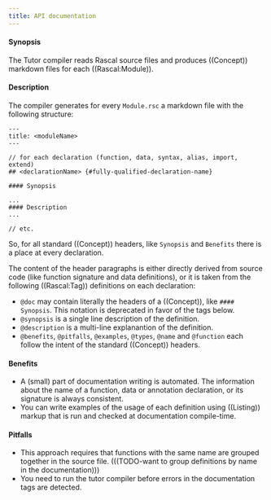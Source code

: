 ```yaml
---
title: API documentation
---
```


#### Synopsis

The Tutor compiler reads Rascal source files and produces ((Concept)) markdown files 
for each ((Rascal:Module)).

#### Description

The compiler generates for every `Module.rsc` a markdown file with the following structure:

``````
---
title: <moduleName>
---

// for each declaration (function, data, syntax, alias, import, extend)
## <declarationName> {#fully-qualified-declaration-name}

#### Synopsis

...
#### Description
...

// etc.
``````

So, for all standard ((Concept)) headers, like `Synopsis` and `Benefits` there is a place at every declaration.

The content of the header paragraphs is either directly derived from source code (like function signature and data definitions), or it is taken from the following ((Rascal:Tag)) definitions on each declaration:
* `@doc` may contain literally the headers of a ((Concept)), like `#### Synopsis`. This notation is deprecated in favor of the tags below.
* `@synopsis` is a single line description of the definition.
* `@description` is a multi-line explanantion of the definition.
* `@benefits`, `@pitfalls`, `@examples`, `@types`, `@name` and `@function` each follow the intent of the standard ((Concept)) headers.


#### Benefits

* A (small) part of documentation writing is automated. The information about the name of a function, data or annotation declaration, or its signature is always consistent.
* You can write examples of the usage of each definition using ((Listing)) markup that is run and checked at documentation compile-time.

#### Pitfalls 

* This approach requires that functions with the same name are grouped together in the source file. (((TODO-want to group definitions by name in the documentation)))
* You need to run the tutor compiler before errors in the documentation tags are detected.
